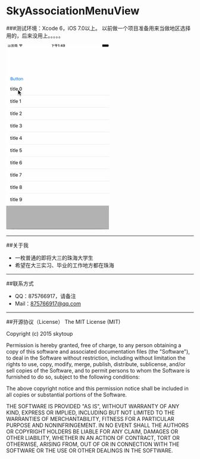 # SkyAssociationMenuView
###测试环境：Xcode 6，iOS 7.0以上。
以前做一个项目准备用来当做地区选择用的，后来没用上。。。。。

![GIF](1.gif)

-----
##关于我
* 一枚普通的即将大三的珠海大学生
* 希望在大三实习、毕业的工作地方都在珠海

-----
##联系方式
* QQ：875766917，请备注
* Mail：875766917@qq.com
 
-----
##开源协议（License）
The MIT License (MIT)

Copyright (c) 2015 skytoup

Permission is hereby granted, free of charge, to any person obtaining a copy
of this software and associated documentation files (the "Software"), to deal
in the Software without restriction, including without limitation the rights
to use, copy, modify, merge, publish, distribute, sublicense, and/or sell
copies of the Software, and to permit persons to whom the Software is
furnished to do so, subject to the following conditions:

The above copyright notice and this permission notice shall be included in all
copies or substantial portions of the Software.

THE SOFTWARE IS PROVIDED "AS IS", WITHOUT WARRANTY OF ANY KIND, EXPRESS OR
IMPLIED, INCLUDING BUT NOT LIMITED TO THE WARRANTIES OF MERCHANTABILITY,
FITNESS FOR A PARTICULAR PURPOSE AND NONINFRINGEMENT. IN NO EVENT SHALL THE
AUTHORS OR COPYRIGHT HOLDERS BE LIABLE FOR ANY CLAIM, DAMAGES OR OTHER
LIABILITY, WHETHER IN AN ACTION OF CONTRACT, TORT OR OTHERWISE, ARISING FROM,
OUT OF OR IN CONNECTION WITH THE SOFTWARE OR THE USE OR OTHER DEALINGS IN THE
SOFTWARE.
